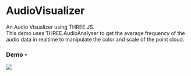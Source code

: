 # AudioVisualizer
An Audio Visualizer using THREE.JS. 
</br>
This demo uses THREE.AudioAnalyser to get the average frequency of the audio data in realtime to manipulate the color and scale of the point cloud.  


### Demo -
![](DemoVideo.gif)
